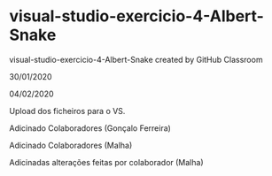 # visual-studio-exercicio-4-Albert-Snake
visual-studio-exercicio-4-Albert-Snake created by GitHub Classroom
<p>30/01/2020
<p>04/02/2020
<p>Upload dos ficheiros para o VS.
<p>Adicinado Colaboradores (Gonçalo Ferreira)
<p>Adicinado Colaboradores (Malha)
<p>Adicinadas alterações feitas por colaborador (Malha)
